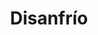 ---
title: "Disanfrío"
url: /san-vicente-de-alcantara-la-tasquina-de-ana/disanfrio/
shop: alimentos congelados
---
